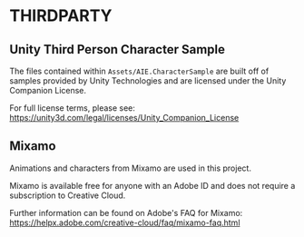 # THIRDPARTY

## Unity Third Person Character Sample

The files contained within `Assets/AIE.CharacterSample` are built off of
samples provided by Unity Technologies and are licensed under the Unity
Companion License.

For full license terms, please see: https://unity3d.com/legal/licenses/Unity_Companion_License

## Mixamo

Animations and characters from Mixamo are used in this project.

Mixamo is available free for anyone with an Adobe ID and does not require a
subscription to Creative Cloud.

Further information can be found on Adobe's FAQ for Mixamo: https://helpx.adobe.com/creative-cloud/faq/mixamo-faq.html
